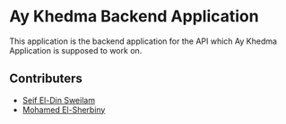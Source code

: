 # Ay Khedma Backend Application

This application is the backend application for the API which Ay Khedma Application is supposed to work on.

## Contributers

* [Seif El-Din Sweilam](https://github.com/saifsweelam)
* [Mohamed El-Sherbiny](https://github.com/El-Zayat)